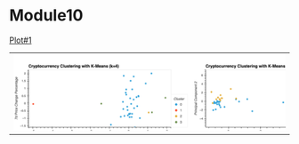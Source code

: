 # Module10

[Plot#1](./bokeh_plot.png)


<table>
  <tr>
    <td colspan="2"> <img src="./bokeh_plot.png" alt="" style="width: 800px;"/> </td>
  </tr>

